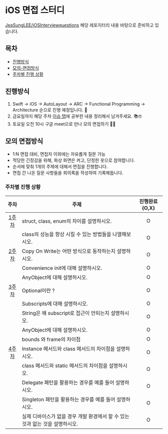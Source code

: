 # iOS 면접 스터디
[JeaSungLEE/iOSInterviewquestions](https://github.com/JeaSungLEE/iOSInterviewquestions) 해당 레포지터리 내용 바탕으로 준비하고 있습니다.

## 목차
- [진행방식](#진행방식)
- [모의-면접방식](#모의-면접방식)
- [주차별 진행 상황](#주차별-진행-상황)


## 진행방식 

1. Swift -> iOS -> AutoLayout -> ARC -> Functional Programming -> Architecture 순으로 진행 예정입니다. 💪
2. 금요일까지 해당 주차 [이슈 탭](https://github.com/LetsSwifty/iOS_Interview/issues)에 공부한 내용 정리해서 남겨주세요. 📚🤓
3. 토요일 오전 10시 구글 meet으로 만나 모의 면접하기 🎤🙈

## 모의 면접방식

* 1:N 면접 대비, 면접자 이외에는 자유롭게 질문 가능
* 적당한 긴장감을 위해, 화상 화면은 켜고, 단정한 옷으로 참여합니다.
* 순서에 맞춰 1개의 주제에 대해서 면접을 진행합니다.
* 면접 간 나온 질문 사항들을 회의록을 작성하여 기록해둡니다.


### 주차별 진행 상황

| 주차 | <center>주제</center>                    |   진행완료(O,X)   |
| :-----: | -------------------------------------------------------- | :-------------: |
|  [1주차](https://github.com/LetsSwifty/iOS_Interview/issues/1)   | struct, class, enum의 차이를 설명하시오.  | O |
|| class의 성능을 향상 시킬 수 있는 방법들을 나열해보시오.  | O |
|  [2주차](https://github.com/LetsSwifty/iOS_Interview/issues/2)   | Copy On Write는 어떤 방식으로 동작하는지 설명하시오.  | O |
|| Convenience init에 대해  설명하시오.  | O |
|| AnyObject에 대해 설명하시오.  | O |
|  [3주차](https://github.com/LetsSwifty/iOS_Interview/issues/3)   | Optional이란 ?  | O |
|| Subscripts에 대해 설명하시오.  | O |
|| String은 왜 subscript로 접근이 안되는지 설명하시오.  | O |
|| AnyObject에 대해 설명하시오.  | O |
|| bounds 와 frame의 차이점  | O |
|  [4주차](https://github.com/LetsSwifty/iOS_Interview/issues/4)   | Instance 메서드와 class 메서드의 차이점을 설명하시오. | O |
|| class 메서드와 static 메서드의 차이점을 설명하시오. | O |
|| Delegate 패턴을 활용하는 경우를 예를 들어 설명하시오. | O |
|| Singleton 패턴을 활용하는 경우를 예를 들어 설명하시오. | O |
|| 실제 디바이스가 없을 경우 개발 환경에서 할 수 있는 것과 없는 것을 설명하시오. | O |
